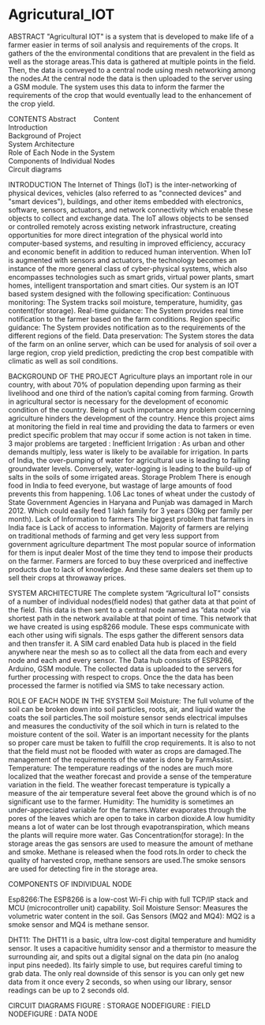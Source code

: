 # Agricutural_IOT

ABSTRACT
"Agricultural IOT" is a system that is developed to make life of a farmer easier in terms of soil analysis and requirements of the crops. It gathers of the the environmental conditions that are prevalent in the field as well as the storage areas.This data is gathered at multiple points in the field. Then, the data is conveyed to a central node using mesh networking among the nodes.At the central node the data is then uploaded to the server using a GSM module. The system uses this data to inform the farmer the requirements of the crop that would eventually lead to the enhancement of the crop yield.


CONTENTS
Abstract										        
Content										           
Introduction  									    
Background of Project								
System Architecture								  
Role of Each Node in the System			
Components of Individual Nodes			
Circuit diagrams									 




INTRODUCTION
The Internet of Things (IoT) is the inter-networking of physical devices, vehicles (also referred to as "connected devices" and "smart devices"), buildings, and other items embedded with electronics, software, sensors, actuators, and network connectivity which enable these objects to collect and exchange data. The IoT allows objects to be sensed or controlled remotely across existing network infrastructure, creating opportunities for more direct integration of the physical world into computer-based systems, and resulting in improved efficiency, accuracy and economic benefit in addition to reduced human intervention. When IoT is augmented with sensors and actuators, the technology becomes an instance of the more general class of cyber-physical systems, which also encompasses technologies such as smart grids, virtual power plants, smart homes, intelligent transportation and smart cities. 
Our system is an IOT based system designed with the following specification:
Continuous monitoring: The System tracks soil moisture, temperature, humidity, gas content(for storage).
Real-time guidance: The System provides real time notification to the farmer based on the farm conditions.
Region specific guidance: The System provides notification as to the requirements of the different regions of the field.
Data preservation: The System stores the data of the farm on an online server, which can be used for  analysis of soil over a large region, crop yield prediction, predicting the crop best compatible with climatic as well as soil conditions. 


BACKGROUND OF THE PROJECT
Agriculture plays an important role in our country, with about 70% of population depending upon farming as their livelihood and one third of the nation’s capital coming from farming. Growth in agricultural sector is necessary for the development of economic condition of the country. Being of such importance any problem concerning agriculture hinders the development of the country. Hence this project aims at monitoring the field in real time and providing the data to farmers or even predict specific problem that may occur if some action is not taken in time.
3 major problems are targeted :
Inefficient Irrigation :
As urban and other demands multiply, less water is likely to be available for irrigation. In parts of India, the over-pumping of water for agricultural use is leading to failing groundwater levels.
Conversely, water-logging is leading to the build-up of salts in the soils of some irrigated areas.
Storage Problem
There is enough food in India to feed everyone, but wastage of large amounts of food prevents this from happening.
1.06 Lac tones of wheat under the custody of State Government Agencies in Haryana and Punjab was damaged in March 2012. Which could easily feed 1 lakh family for 3 years (30kg per family per month).
Lack of Information to farmers
The biggest problem that farmers in India face is Lack of access to information. Majority of farmers are relying on traditional methods of farming and get very less support from government agriculture department
The most popular source of information for them is input dealer
Most of the time they tend to impose their products on the farmer. Farmers are forced to buy these overpriced and ineffective products due to lack of knowledge.
And these same dealers set them up to sell their crops at throwaway prices.


SYSTEM ARCHITECTURE
The complete system “Agricultural IoT” consists of a number of individual nodes(field nodes) that gather data at that point of the field. This data is then sent to a central node named as “data node” via shortest path in the network available at that point of time.
This network that we have created is using esp8266 module. These esps communicate with each other using wifi signals. The esps gather the different sensors data and then transfer it. 
A SIM card enabled Data hub is placed in the field anywhere near the mesh so as to collect all the data from each and every node and each and every sensor. The Data hub consists of ESP8266, Arduino, GSM module.
The collected data is uploaded to the servers for further processing with respect to crops. Once the the data has been processed the farmer is notified via SMS to take necessary action. 


ROLE OF EACH NODE IN THE SYSTEM
Soil Moisture: The full volume of the soil can be broken down into soil particles, roots, air, and liquid water the coats the soil particles.The soil moisture sensor sends electrical impulses and measures the conductivity of the soil which in turn is related to the moisture content of the soil.
Water is an important necessity for the plants so proper care must be taken to fulfill the crop requirements. It is also to not that the field must not be flooded with water as crops are damaged.The management of the requirements of the water is done by FarmAssist.
Temperature: The temperature readings of the nodes are much more localized that the weather forecast and provide a sense of the temperature variation in the field. The weather forecast temperature is typically a measure of the air temperature several feet above the ground which is of no significant use to the farmer.
Humidity: The humidity is sometimes an under-appreciated variable for the farmers.Water evaporates through the pores of the leaves which are open to take in carbon dioxide.A low humidity means a lot of water can be lost through evapotranspiration, which means the plants will require more water.
Gas Concentration(for storage): In the storage areas the gas sensors are used to measure the amount of methane and smoke. Methane is released when the food rots.In order to check the quality of harvested crop, methane sensors are used.The smoke sensors are used for detecting fire in the storage area.

COMPONENTS OF INDIVIDUAL NODE

Esp8266:The ESP8266 is a low-cost Wi-Fi chip with full TCP/IP stack and MCU (microcontroller unit) capability.
Soil Moisture Sensor: Measures the volumetric water content in the soil.
Gas Sensors (MQ2 and MQ4): MQ2 is a smoke sensor and MQ4 is methane sensor.

DHT11: The DHT11 is a basic, ultra low-cost digital temperature and humidity sensor. It uses a capacitive humidity sensor and a thermistor to measure the surrounding air, and spits out a digital signal on the data pin (no analog input pins needed). 
Its fairly simple to use, but requires careful timing to grab data. The only real downside of this sensor is you can only get new data from it once every 2 seconds, so when using our library, sensor readings can be up to 2 seconds old.


CIRCUIT DIAGRAMS
FIGURE : STORAGE NODEFIGURE : FIELD NODEFIGURE : DATA NODE






